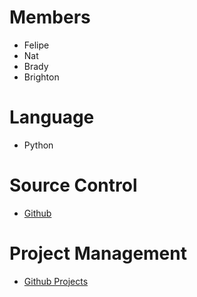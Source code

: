 
# Members
- Felipe
- Nat
- Brady
- Brighton

# Language
- Python

# Source Control
- [Github](https://github.com/TheEmeraldBee/cs-2450-project)

# Project Management
- [Github Projects](https://github.com/users/TheEmeraldBee/projects/3/views/7)
